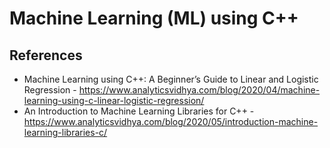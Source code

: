 # Machine Learning (ML) using C++

## References
* Machine Learning using C++: A Beginner’s Guide to Linear and Logistic Regression - https://www.analyticsvidhya.com/blog/2020/04/machine-learning-using-c-linear-logistic-regression/
* An Introduction to Machine Learning Libraries for C++ - https://www.analyticsvidhya.com/blog/2020/05/introduction-machine-learning-libraries-c/